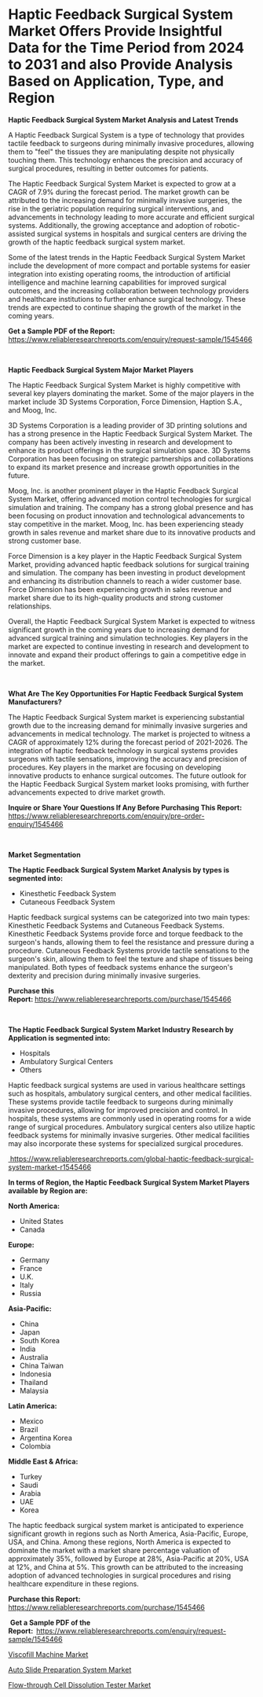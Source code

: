 <p><h1>Haptic Feedback Surgical System Market Offers Provide Insightful Data for the Time Period from 2024 to 2031 and also Provide Analysis Based on Application, Type, and Region</h1></p><p><strong>Haptic Feedback Surgical System Market Analysis and Latest Trends</strong></p>
<p><p>A Haptic Feedback Surgical System is a type of technology that provides tactile feedback to surgeons during minimally invasive procedures, allowing them to "feel" the tissues they are manipulating despite not physically touching them. This technology enhances the precision and accuracy of surgical procedures, resulting in better outcomes for patients.</p><p>The Haptic Feedback Surgical System Market is expected to grow at a CAGR of 7.9% during the forecast period. The market growth can be attributed to the increasing demand for minimally invasive surgeries, the rise in the geriatric population requiring surgical interventions, and advancements in technology leading to more accurate and efficient surgical systems. Additionally, the growing acceptance and adoption of robotic-assisted surgical systems in hospitals and surgical centers are driving the growth of the haptic feedback surgical system market.</p><p>Some of the latest trends in the Haptic Feedback Surgical System Market include the development of more compact and portable systems for easier integration into existing operating rooms, the introduction of artificial intelligence and machine learning capabilities for improved surgical outcomes, and the increasing collaboration between technology providers and healthcare institutions to further enhance surgical technology. These trends are expected to continue shaping the growth of the market in the coming years.</p></p>
<p><strong>Get a Sample PDF of the Report:&nbsp;</strong> <a href="https://www.reliableresearchreports.com/enquiry/request-sample/1545466">https://www.reliableresearchreports.com/enquiry/request-sample/1545466</a></p>
<p>&nbsp;</p>
<p><strong>Haptic Feedback Surgical System Major Market Players</strong></p>
<p><p>The Haptic Feedback Surgical System Market is highly competitive with several key players dominating the market. Some of the major players in the market include 3D Systems Corporation, Force Dimension, Haption S.A., and Moog, Inc.</p><p>3D Systems Corporation is a leading provider of 3D printing solutions and has a strong presence in the Haptic Feedback Surgical System Market. The company has been actively investing in research and development to enhance its product offerings in the surgical simulation space. 3D Systems Corporation has been focusing on strategic partnerships and collaborations to expand its market presence and increase growth opportunities in the future.</p><p>Moog, Inc. is another prominent player in the Haptic Feedback Surgical System Market, offering advanced motion control technologies for surgical simulation and training. The company has a strong global presence and has been focusing on product innovation and technological advancements to stay competitive in the market. Moog, Inc. has been experiencing steady growth in sales revenue and market share due to its innovative products and strong customer base.</p><p>Force Dimension is a key player in the Haptic Feedback Surgical System Market, providing advanced haptic feedback solutions for surgical training and simulation. The company has been investing in product development and enhancing its distribution channels to reach a wider customer base. Force Dimension has been experiencing growth in sales revenue and market share due to its high-quality products and strong customer relationships.</p><p>Overall, the Haptic Feedback Surgical System Market is expected to witness significant growth in the coming years due to increasing demand for advanced surgical training and simulation technologies. Key players in the market are expected to continue investing in research and development to innovate and expand their product offerings to gain a competitive edge in the market.</p></p>
<p>&nbsp;</p>
<p><strong>What Are The Key Opportunities For Haptic Feedback Surgical System Manufacturers?</strong></p>
<p><p>The Haptic Feedback Surgical System market is experiencing substantial growth due to the increasing demand for minimally invasive surgeries and advancements in medical technology. The market is projected to witness a CAGR of approximately 12% during the forecast period of 2021-2026. The integration of haptic feedback technology in surgical systems provides surgeons with tactile sensations, improving the accuracy and precision of procedures. Key players in the market are focusing on developing innovative products to enhance surgical outcomes. The future outlook for the Haptic Feedback Surgical System market looks promising, with further advancements expected to drive market growth.</p></p>
<p><strong>Inquire or Share Your Questions If Any Before Purchasing This Report:</strong> <a href="https://www.reliableresearchreports.com/enquiry/pre-order-enquiry/1545466">https://www.reliableresearchreports.com/enquiry/pre-order-enquiry/1545466</a></p>
<p>&nbsp;</p>
<p><strong>Market Segmentation</strong></p>
<p><strong>The Haptic Feedback Surgical System Market Analysis by types is segmented into:</strong></p>
<p><ul><li>Kinesthetic Feedback System</li><li>Cutaneous Feedback System</li></ul></p>
<p><p>Haptic feedback surgical systems can be categorized into two main types: Kinesthetic Feedback Systems and Cutaneous Feedback Systems. Kinesthetic Feedback Systems provide force and torque feedback to the surgeon's hands, allowing them to feel the resistance and pressure during a procedure. Cutaneous Feedback Systems provide tactile sensations to the surgeon's skin, allowing them to feel the texture and shape of tissues being manipulated. Both types of feedback systems enhance the surgeon's dexterity and precision during minimally invasive surgeries.</p></p>
<p><strong>Purchase this Report:&nbsp;</strong><a href="https://www.reliableresearchreports.com/purchase/1545466">https://www.reliableresearchreports.com/purchase/1545466</a></p>
<p>&nbsp;</p>
<p><strong>The Haptic Feedback Surgical System Market Industry Research by Application is segmented into:</strong></p>
<p><ul><li>Hospitals</li><li>Ambulatory Surgical Centers</li><li>Others</li></ul></p>
<p><p>Haptic feedback surgical systems are used in various healthcare settings such as hospitals, ambulatory surgical centers, and other medical facilities. These systems provide tactile feedback to surgeons during minimally invasive procedures, allowing for improved precision and control. In hospitals, these systems are commonly used in operating rooms for a wide range of surgical procedures. Ambulatory surgical centers also utilize haptic feedback systems for minimally invasive surgeries. Other medical facilities may also incorporate these systems for specialized surgical procedures.</p></p>
<p><a href="https://www.reliableresearchreports.com/global-haptic-feedback-surgical-system-market-r1545466">&nbsp;https://www.reliableresearchreports.com/global-haptic-feedback-surgical-system-market-r1545466</a></p>
<p><strong>In terms of Region, the Haptic Feedback Surgical System Market Players available by Region are:</strong></p>
<p>
    <p> <strong> North America: </strong>
        <ul>
            <li>United States</li>
            <li>Canada</li>
        </ul>
        </p> 
    <p> <strong> Europe: </strong>
        <ul>
            <li>Germany</li>
            <li>France</li>
            <li>U.K.</li>
            <li>Italy</li>
            <li>Russia</li>
        </ul>
        </p> 
    <p> <strong> Asia-Pacific: </strong>
        <ul>
            <li>China</li>
            <li>Japan</li>
            <li>South Korea</li>
            <li>India</li>
            <li>Australia</li>
            <li>China Taiwan</li>
            <li>Indonesia</li>
            <li>Thailand</li>
            <li>Malaysia</li>
        </ul>
        </p> 
    <p> <strong> Latin America: </strong>
        <ul>
            <li>Mexico</li>
            <li>Brazil</li>
            <li>Argentina Korea</li>
            <li>Colombia</li>
        </ul>
        </p> 
    <p> <strong> Middle East & Africa: </strong>
        <ul>
            <li>Turkey</li>
            <li>Saudi</li>
            <li>Arabia</li>
            <li>UAE</li>
            <li>Korea</li>
        </ul>
    </p>
    </p>
<p><p>The haptic feedback surgical system market is anticipated to experience significant growth in regions such as North America, Asia-Pacific, Europe, USA, and China. Among these regions, North America is expected to dominate the market with a market share percentage valuation of approximately 35%, followed by Europe at 28%, Asia-Pacific at 20%, USA at 12%, and China at 5%. This growth can be attributed to the increasing adoption of advanced technologies in surgical procedures and rising healthcare expenditure in these regions.</p></p>
<p><strong>Purchase this Report: </strong><a href="https://www.reliableresearchreports.com/purchase/1545466">https://www.reliableresearchreports.com/purchase/1545466</a></p>
<p>&nbsp;<strong>Get a Sample PDF of the Report:&nbsp;&nbsp;</strong><a href="https://www.reliableresearchreports.com/enquiry/request-sample/1545466">https://www.reliableresearchreports.com/enquiry/request-sample/1545466</a></p>
<p><strong></strong></p>
<p><p><a href="https://github.com/joannesouthgate/Market-Research-Report-List-4/blob/main/viscofill-machine-market.md">Viscofill Machine Market</a></p><p><a href="https://github.com/sofayahoo2023/Market-Research-Report-List-5/blob/main/auto-slide-preparation-system-market.md">Auto Slide Preparation System Market</a></p><p><a href="https://github.com/niyotibauri9/Market-Research-Report-List-1/blob/main/flow-through-cell-dissolution-tester-market.md">Flow-through Cell Dissolution Tester Market</a></p></p>